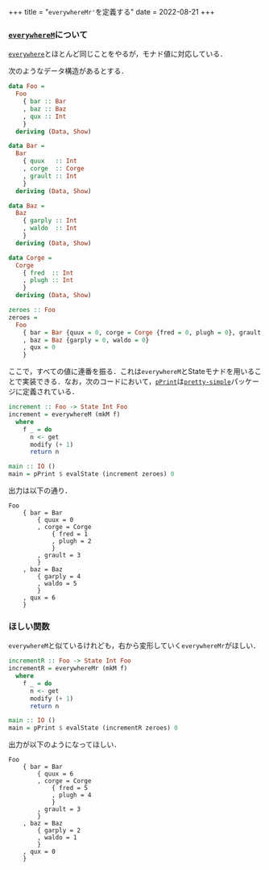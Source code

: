 +++
title = "`everywhereMr'`を定義する"
date = 2022-08-21
+++

### [`everywhereM`](https://hackage.haskell.org/package/syb-0.7.2.1/docs/Data-Generics-Schemes.html#v:everywhereM)について

[`everywhere`](https://hackage.haskell.org/package/syb-0.7.2.1/docs/Data-Generics-Schemes.html#v:everywhere)とほとんど同じことをやるが，モナド値に対応している．

次のようなデータ構造があるとする．

```haskell
data Foo =
  Foo
    { bar :: Bar
    , baz :: Baz
    , qux :: Int
    }
  deriving (Data, Show)

data Bar =
  Bar
    { quux   :: Int
    , corge  :: Corge
    , grault :: Int
    }
  deriving (Data, Show)

data Baz =
  Baz
    { garply :: Int
    , waldo  :: Int
    }
  deriving (Data, Show)

data Corge =
  Corge
    { fred  :: Int
    , plugh :: Int
    }
  deriving (Data, Show)

zeroes :: Foo
zeroes =
  Foo
    { bar = Bar {quux = 0, corge = Corge {fred = 0, plugh = 0}, grault = 0}
    , baz = Baz {garply = 0, waldo = 0}
    , qux = 0
    }
```

ここで，すべての値に連番を振る．これは`everywhereM`とStateモナドを用いることで実装できる．なお，次のコードにおいて，[`pPrint`](https://hackage.haskell.org/package/pretty-simple-4.1.1.0/docs/Text-Pretty-Simple.html#v:pPrint)は[`pretty-simple`](https://hackage.haskell.org/package/pretty-simple)パッケージに定義されている．

```haskell
increment :: Foo -> State Int Foo
increment = everywhereM (mkM f)
  where
    f _ = do
      n <- get
      modify (+ 1)
      return n

main :: IO ()
main = pPrint $ evalState (increment zeroes) 0
```

出力は以下の通り．

```
Foo
    { bar = Bar
        { quux = 0
        , corge = Corge
            { fred = 1
            , plugh = 2
            }
        , grault = 3
        }
    , baz = Baz
        { garply = 4
        , waldo = 5
        }
    , qux = 6
    }
```

### ほしい関数

`everywhereM`と似ているけれども，右から変形していく`everywhereMr`がほしい．

```haskell
incrementR :: Foo -> State Int Foo
incrementR = everywhereMr (mkM f)
  where
    f _ = do
      n <- get
      modify (+ 1)
      return n

main :: IO ()
main = pPrint $ evalState (incrementR zeroes) 0
```

出力が以下のようになってほしい．

```
Foo
    { bar = Bar
        { quux = 6
        , corge = Corge
            { fred = 5
            , plugh = 4
            }
        , grault = 3
        }
    , baz = Baz
        { garply = 2
        , waldo = 1
        }
    , qux = 0
    }
```
